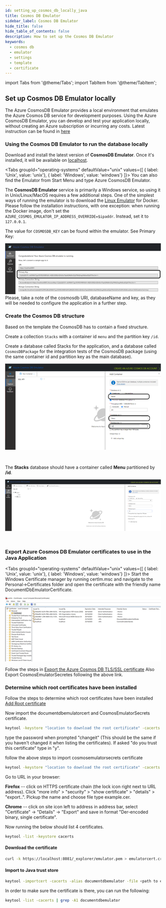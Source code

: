 ```yaml
---
id: setting_up_cosmos_db_locally_java
title: Cosmos DB Emulator
sidebar_label: Cosmos DB Emulator
hide_title: false
hide_table_of_contents: false
description: How to set up the Cosmos DB Emulator
keywords:
  - cosmos db
  - emulator 
  - settings
  - template
  - certificate
---
```


import Tabs from '@theme/Tabs';
import TabItem from '@theme/TabItem';

## Set up Cosmos DB Emulator locally

The Azure CosmosDB Emulator provides a local environment that emulates the Azure Cosmos DB
service for development purposes. Using the Azure CosmosDB Emulator, you can develop and test
your application locally, without creating an Azure subscription or incurring any costs.
Latest instruction can be found in [here](https://docs.microsoft.com/en-us/azure/cosmos-db/local-emulator?tabs=cli%2Cssl-netstd21)

### Using the Cosmos DB Emulator to run the database locally

Download and install the latest version of **CosmosDB Emulator**. Once it's installed, it will be
available on [localhost](https://localhost:8081/_explorer/index.html).

<Tabs
    groupId="operating-systems"
    defaultValue="unix"
    values={[
    { label: 'Unix', value: 'unix'},
    { label: 'Windows', value: 'windows'}
]}>
<TabItem value="windows">
You can also find the Emulator from Start Menu and type Azure CosmosDB Emulator.
</TabItem>
<TabItem value="unix">

The **CosmosDB Emulator** service is primarily a Windows service, so using it in Unix/Linux/MacOS requires a few
additional steps. One of the simplest ways of running the emulator is to download
the [Linux Emulator](https://docs.microsoft.com/en-us/azure/cosmos-db/linux-emulator) for Docker.
Please follow the installation instructions, with one exception: when running the Docker image, don't set
the `AZURE_COSMOS_EMULATOR_IP_ADDRESS_OVERRIDE=$ipaddr`. Instead, set it to `127.0.0.1`.

</TabItem>
</Tabs>

The value for `COSMOSDB_KEY` can be found within the emulator. See Primary Key:

![cosmosdb](/img/cosmosdb_emulator_3.png)
Please, take a note of the cosmosdb URI, databaseName and key, as they will be needed to configure the
application in a further step.

### Create the Cosmos DB structure

Based on the template the CosmosDB has to contain a fixed structure.

Create a collection `Stacks` with a container id `menu` and the partition key `/id`.

Create a database called Stacks for the application, and a database called `CosmosDBPackage` for the
integration tests of the CosmosDB package (using the same container id and partition key as the main database).

![cosmosdb](/img/cosmosdb_emulator_1.png)

<br />

The **Stacks** database should have a container called **Menu** partitioned by **/id**.

![cosmosdb](/img/cosmosdb_emulator_2.png)

<br />

### Export Azure Cosmos DB Emulator certificates to use in the Java Application

<Tabs
groupId="operating-systems"
defaultValue="unix"
values={[
{ label: 'Unix', value: 'unix'},
{ label: 'Windows', value: 'windows'}
]}>
<TabItem value="windows">
Start the Windows Certificate manager by running certlm.msc and navigate to the Personal->Certificates folder and open the certificate with the friendly name DocumentDbEmulatorCertificate.

![certificates](/img/cosmosdb_emulator_certificate.png)

Follow the steps in [Export the Azure Cosmos DB TLS/SSL certificate](https://docs.microsoft.com/en-us/azure/cosmos-db/local-emulator-export-ssl-certificates#export-emulator-certificate)
Also Export CosmosEmulatorSecretes following the above link.

### Determine which root certificates have been installed

Follow the steps to determine which root certificates have been installed [Add Root certificate](https://docs.microsoft.com/en-us/azure/developer/java/sdk/java-sdk-add-certificate-ca-store#determining-which-root-certificates-are-installed)

Now import the documentdbemulatorcert and CosmosEmulatorSecrets certificate.

```bash
keytool -keystore "location to download the root certificate" -cacerts -importcert -alias documentdbemulator -file "location of documentdbemulatorcert.cer"
```

type the password when prompted "changeit" (This should be the same if you haven't changed it when listing the certificates).
If asked "do you trust this certificate" type in "y".

follow the above steps to import cosmosemulatorsecrets certificate

```bash
keytool -keystore "location to download the root certificate" -cacerts -importcert -alias cosmosemulatorcert -file "location of cosmosemulatorsecrets.cer"
```

Go to URL in your browser:

**Firefox** -- click on HTTPS certificate chain (the lock icon right next to URL address). Click "more info" > "security" > "show certificate" > "details" > "export..". Pickup the name and choose file type example.cer.

**Chrome**  -- click on site icon left to address in address bar, select "Certificate" -> "Details" -> "Export" and save in format "Der-encoded binary, single certificate".

Now running the below should list 4 certificates.

```bash
keytool -list -keystore cacerts
```

</TabItem>
<TabItem value="unix">

#### Download the certificate

```bash
curl -k https://localhost:8081/_explorer/emulator.pem > emulatorcert.crt
```

#### Import to Java trust store

```bash
keytool -importcert -cacerts -alias documentdbemulator -file <path to emulatorcert.crt>
```

In order to make sure the certificate is there, you can run the following:

```bash
keytool -list -cacerts | grep -A1 documentdbemulator
```

</TabItem>
</Tabs>

